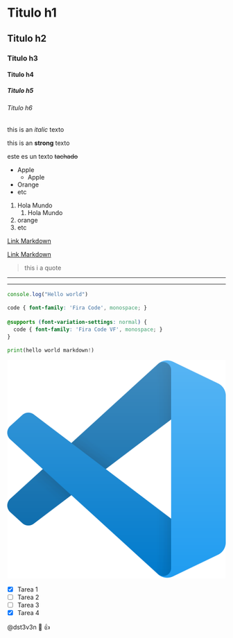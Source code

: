 <!--Hello Markdown-->
<!---Headings-->

# Titulo h1
## Titulo h2
### Titulo h3
#### Titulo h4
##### Titulo h5
###### Titulo h6

this is an *italic* texto

this is an **strong** texto

este es un texto ~~tachado~~

<!---UL--->

* Apple
    * Apple
* Orange
* etc

1. Hola Mundo
    1. Hola Mundo
2. orange
3. etc

[Link Markdown](https://www.youtube.com/watch?v=oxaH9CFpeEE)

[Link Markdown](https://www.youtube.com/watch?v=oxaH9CFpeEE "Aprendiendo Python")

> this i a quote

---
___
``` javascript
console.log("Hello world")
```

```css
code { font-family: 'Fira Code', monospace; }

@supports (font-variation-settings: normal) {
  code { font-family: 'Fira Code VF', monospace; }
}
```

```python
print(hello world markdown!)

```

![visual studio code](vscode.webp "vs code logo")

<!---GIT HUB MARKDOWN-->

* [x] Tarea 1 <!--Checklist-->
* [ ] Tarea 2 <!--Checklist-->
* [ ] Tarea 3 <!--Checklist-->
* [x] Tarea 4 <!--Checklist-->

@dst3v3n :dragon: :+1: